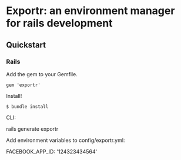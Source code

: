 # Exportr: an environment manager for rails development

## Quickstart

### Rails

Add the gem to your Gemfile.

`gem 'exportr'`

Install!

`$ bundle install`

CLI:

rails generate exportr

Add environment variables to config/exportr.yml:

FACEBOOK_APP_ID: '124323434564'